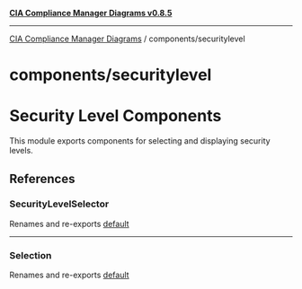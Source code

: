 [**CIA Compliance Manager Diagrams v0.8.5**](../../README.md)

***

[CIA Compliance Manager Diagrams](../../modules.md) / components/securitylevel

# components/securitylevel

# Security Level Components

This module exports components for selecting and displaying security levels.

## References

### SecurityLevelSelector

Renames and re-exports [default](SecurityLevelSelector/functions/default.md)

***

### Selection

Renames and re-exports [default](Selection/functions/default.md)
